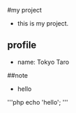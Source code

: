 #my project
- this is my project.

## profile
- name: Tokyo Taro

##note
- hello

'''php
echo 'hello';
'''